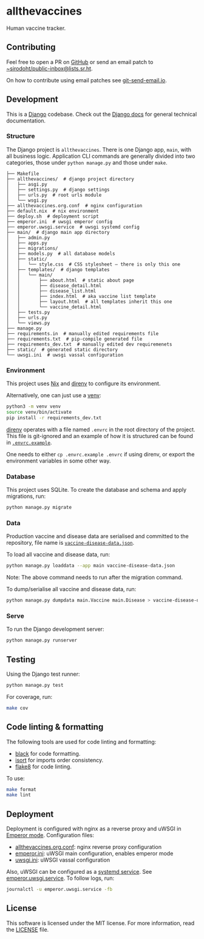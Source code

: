 # allthevaccines

Human vaccine tracker.

## Contributing

Feel free to open a PR on [GitHub](https://github.com/sirodoht/allthevaccines)
or send an email patch to
[~sirodoht/public-inbox@lists.sr.ht](mailto:~sirodoht/public-inbox@lists.sr.ht).

On how to contribute using email patches see
[git-send-email.io](https://git-send-email.io/).

## Development

This is a [Django](https://www.djangoproject.com/) codebase. Check out the
[Django docs](https://docs.djangoproject.com/) for general technical
documentation.

### Structure

The Django project is `allthevaccines`. There is one Django app, `main`, with
all business logic. Application CLI commands are generally divided into two
categories, those under `python manage.py` and those under `make`.

```
├── Makefile
├── allthevaccines/  # django project directory
│   ├── asgi.py
│   ├── settings.py  # django settings
│   ├── urls.py  # root urls module
│   └── wsgi.py
├── allthevaccines.org.conf  # nginx configuration
├── default.nix  # nix environment
├── deploy.sh  # deployment script
├── emperor.ini  # uwsgi emperor config
├── emperor.uwsgi.service  # uwsgi systemd config
├── main/  # django main app directory
│   ├── admin.py
│   ├── apps.py
│   ├── migrations/
│   ├── models.py  # all database models
│   ├── static/
│   │   └── style.css  # CSS stylesheet — there is only this one
│   ├── templates/  # django templates
│   │   └── main/
│   │       ├── about.html  # static about page
│   │       ├── disease_detail.html
│   │       ├── disease_list.html
│   │       ├── index.html  # aka vaccine list template
│   │       ├── layout.html  # all templates inherit this one
│   │       └── vaccine_detail.html
│   ├── tests.py
│   ├── urls.py
│   └── views.py
├── manage.py
├── requirements.in  # manually edited requirements file
├── requirements.txt  # pip-compile generated file
├── requirements_dev.txt  # manually edited dev requiremenets
├── static/  # generated static directory
└── uwsgi.ini  # uwsgi vassal configuration
```

### Environment

This project uses [Nix](https://nixos.org/guides/install-nix.html) and
[direnv](https://direnv.net/) to configure its environment.

Alternatively, one can just use a [venv](https://docs.python.org/3/library/venv.html):

```sh
python3 -m venv venv
source venv/bin/activate
pip install -r requirements_dev.txt
```

[direnv](https://direnv.net/) operates with a file named `.envrc` in the root
directory of the project. This file is git-ignored and an example of how it
is structured can be found in [`.envrc.example`](.envrc.example).

One needs to either `cp .envrc.example .envrc` if using direnv, or export the
environment variables in some other way.

### Database

This project uses SQLite. To create the database and schema and apply
migrations, run:

```sh
python manage.py migrate
```

### Data

Production vaccine and disease data are serialised and committed to the
repository, file name is [`vaccine-disease-data.json`](vaccine-disease-data.json).

To load all vaccine and disease data, run:

```sh
python manage.py loaddata --app main vaccine-disease-data.json
```

Note: The above command needs to run after the migration command.

To dump/serialise all vaccine and disease data, run:

```sh
python manage.py dumpdata main.Vaccine main.Disease > vaccine-disease-data.json
```

### Serve

To run the Django development server:

```sh
python manage.py runserver
```

## Testing

Using the Django test runner:

```sh
python manage.py test
```

For coverage, run:

```sh
make cov
```

## Code linting & formatting

The following tools are used for code linting and formatting:

* [black](https://github.com/psf/black) for code formatting.
* [isort](https://github.com/pycqa/isort) for imports order consistency.
* [flake8](https://gitlab.com/pycqa/flake8) for code linting.

To use:

```sh
make format
make lint
```

## Deployment

Deployment is configured with nginx as a reverse proxy and uWSGI in
[Emperor mode](https://uwsgi.readthedocs.io/en/latest/Emperor.html).
Configuration files:

* [allthevaccines.org.conf](allthevaccines.org.conf): nginx reverse proxy configuration
* [emperor.ini](emperor.ini): uWSGI main configuration, enables emperor mode
* [uwsgi.ini](uwsgi.ini): uWSGI vassal configuration

Also, uWSGI can be configured as a
[systemd service](https://uwsgi.readthedocs.io/en/latest/Systemd.html).
See [emperor.uwsgi.service](emperor.uwsgi.service). To follow logs, run:

```sh
journalctl -u emperor.uwsgi.service -fb
```

## License

This software is licensed under the MIT license. For more information, read the
[LICENSE](LICENSE) file.
